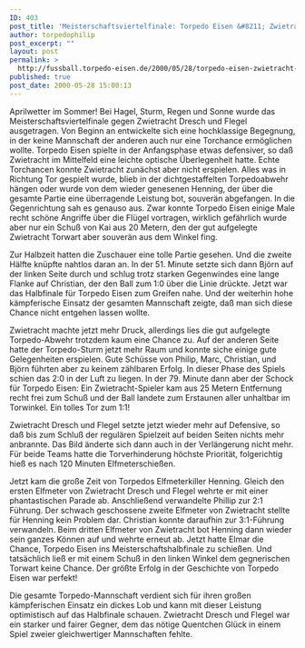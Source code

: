```yaml
---
ID: 403
post_title: 'Meisterschaftsviertelfinale: Torpedo Eisen &#8211; Zwietracht Dresch und Flegel (4:1 n.E.)'
author: torpedophilip
post_excerpt: ""
layout: post
permalink: >
  http://fussball.torpedo-eisen.de/2000/05/28/torpedo-eisen-zwietracht-dresch-und-flegel-41-n-e/
published: true
post_date: 2000-05-28 15:00:13
---
```

Aprilwetter im Sommer! Bei Hagel, Sturm, Regen und Sonne wurde das Meisterschaftsviertelfinale gegen Zwietracht Dresch und Flegel ausgetragen. Von Beginn an entwickelte sich eine hochklassige Begegnung, in der keine Mannschaft der anderen auch nur eine Torchance ermöglichen wollte. Torpedo Eisen spielte in der Anfangsphase etwas defensiver, so daß Zwietracht im Mittelfeld eine leichte optische Überlegenheit hatte. Echte Torchancen konnte Zwietracht zunächst aber nicht erspielen. Alles was in Richtung Tor gespielt wurde, blieb in der dichtgestaffelten Torpedoabwehr hängen oder wurde von dem wieder genesenen Henning, der über die gesamte Partie eine überragende Leistung bot, souverän abgefangen. In die Gegenrichtung sah es genauso aus. Zwar konnte Torpedo Eisen einige Male recht schöne Angriffe über die Flügel vortragen, wirklich gefährlich wurde aber nur ein Schuß von Kai aus 20 Metern, den der gut aufgelegte Zwietracht Torwart aber souverän aus dem Winkel fing.

Zur Halbzeit hatten die Zuschauer eine tolle Partie gesehen. Und die zweite Hälfte knüpfte nahtlos daran an. In der 51. Minute setzte sich dann Björn auf der linken Seite durch und schlug trotz starken Gegenwindes eine lange Flanke auf Christian, der den Ball zum 1:0 über die Linie drückte. Jetzt war das Halbfinale für Torpedo Eisen zum Greifen nahe. Und der weiterhin hohe kämpferische Einsatz der gesamten Mannschaft zeigte, daß man sich diese Chance nicht entgehen lassen wollte.

Zwietracht machte jetzt mehr Druck, allerdings lies die gut aufgelegte Torpedo-Abwehr trotzdem kaum eine Chance zu. Auf der anderen Seite hatte der Torpedo-Sturm jetzt mehr Raum und konnte siche einige gute Gelegenheiten erspielen. Gute Schüsse von Philip, Marc, Christian, und Björn führten aber zu keinem zählbaren Erfolg. In dieser Phase des Spiels schien das 2:0 in der Luft zu liegen. In der 79. Minute dann aber der Schock für Torpedo Eisen: Ein Zwietracht-Spieler kam aus 25 Metern Entfernung recht frei zum Schuß und der Ball landete zum Erstaunen aller unhaltbar im Torwinkel. Ein tolles Tor zum 1:1!

Zwietracht Dresch und Flegel setzte jetzt wieder mehr auf Defensive, so daß bis zum Schluß der regulären Spielzeit auf beiden Seiten nichts mehr anbrannte. Das Bild änderte sich dann auch in der Verlängerung nicht mehr. Für beide Teams hatte die Torverhinderung höchste Priorität, folgerichtig hieß es nach 120 Minuten Elfmeterschießen.

Jetzt kam die große Zeit von Torpedos Elfmeterkiller Henning. Gleich den ersten Elfmeter von Zwietracht Dresch und Flegel wehrte er mit einer phantastischen Parade ab. Anschließend verwandelte Phillip zur 2:1 Führung. Der schwach geschossene zweite Elfmeter von Zwietracht stellte für Henning kein Problem dar. Christian konnte daraufhin zur 3:1-Führung verwandeln. Beim dritten Elfmeter von Zwietracht bot Henning dann wieder sein ganzes Können auf und wehrte erneut ab. Jetzt hatte Elmar die Chance, Torpedo Eisen ins Meisterschaftshalbfinale zu schießen. Und tatsächlich ließ er mit einem Schuß in den linken Winkel dem gegnerischen Torwart keine Chance. Der größte Erfolg in der Geschichte von Torpedo Eisen war perfekt! 

Die gesamte Torpedo-Mannschaft verdient sich für ihren großen kämpferischen Einsatz ein dickes Lob und kann mit dieser Leistung optimistisch auf das Halbfinale schauen. Zwietracht Dresch und Flegel war ein starker und fairer Gegner, dem das nötige Quentchen Glück in einem Spiel zweier gleichwertiger Mannschaften fehlte.